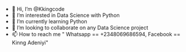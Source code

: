 - 👋 Hi, I’m @Kkingcode
- 👀 I’m interested in Data Science with Python
- 🌱 I’m currently learning Python
- 💞️ I’m looking to collaborate on any Data Science project
- 📫 How to reach me " Whatsapp == +2348069686594, Facebook == Kinng Adeniyi"

<!---
Kkingcode/Kkingcode is a ✨ special ✨ repository because its `README.md` (this file) appears on your GitHub profile.
You can click the Preview link to take a look at your changes.
--->
